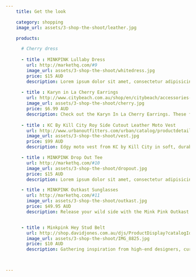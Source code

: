 ```yaml
---
    title: Get the look

    category: shopping
    image_url: assets/3-shop-the-shoot/leather.jpg

    products:

      # Cherry dress
      
      - title : MINKPINK Lullaby Dress
        url: http://markethq.com/#9
        image_url: assets/3-shop-the-shoot/whitedress.jpg
        price: $15 AUD
        description: Lorem ipsum dolor sit amet, consectetur adipisicing elit, sed do eiusmod tempor incididunt ut labore et dolore magna aliqua. Ut enim ad minim veniam, quis nostrud exercitation ullamco laboris nisi ut aliquip ex ea commodo consequat. Duis aute irure dolor in reprehenderit in voluptate velit esse cillum dolore eu fugiat nulla pariatur. Excepteur sint occaecat cupidatat non proident, sunt in culpa qui officia deserunt mollit anim id est laborum.
      
      - title : Karyn in La Cherry Earrings
        url: http://www.citybeach.com.au/shop/en/citybeach/accessories-womens-jewellery/karyn-in-la-cherry-earrings 
        image_url: assets/3-shop-the-shoot/cherry.jpg
        price: $6.99 AUD
        description: Check out the Karyn In La Cherry Earrings. These fruity treats are winners!Colour - Red. Hook earring with secure backing. Approx 5cm in length
    
      - title : KC By Kill City Roy Side Cutout Leather Moto Vest  
        url: http://www.urbanoutfitters.com/urban/catalog/productdetail.jsp?id=29503406&parentid=SEARCH+RESULTS
        image_url: assets/3-shop-the-shoot/vest.jpg
        price: $99 AUD
        description: Edgy moto vest from KC by Kill City in soft, durable genuine leather with quilting detail along the yoke and cutout sides.  Angled zip-up front with zippered pockets.  Finished with an adjustable, belted hem.  Lined.

      - title : MINKPINK Drop Out Tee
        url: http://markethq.com/#10
        image_url: assets/3-shop-the-shoot/dropout.jpg
        price: $15 AUD
        description: Lorem ipsum dolor sit amet, consectetur adipisicing elit, sed do eiusmod tempor incididunt ut labore et dolore magna aliqua. Ut enim ad minim veniam, quis nostrud exercitation ullamco laboris nisi ut aliquip ex ea commodo consequat. Duis aute irure dolor in reprehenderit in voluptate velit esse cillum dolore eu fugiat nulla pariatur. Excepteur sint occaecat cupidatat non proident, sunt in culpa qui officia deserunt mollit anim id est laborum.

      - title : MINKPINK Outkast Sunglasses
        url: http://markethq.com/#11
        image_url: assets/3-shop-the-shoot/outkast.jpg
        price: $49.95 AUD
        description: Release your wild side with the Mink Pink Outkast Sunglasses. These unique sunnies are bound to draw the attention you deserve! The Mink Pink Outkast Sunglasses are perfect for all your festivals this summer! Colour- Clear/ Mirror Yellow Lens 


      - title : Minkpink Hey Stud Belt
        url: http://shop.davidjones.com.au/djs/ProductDisplay?catalogId=10051&productId=1003509&langId=-1&storeId=10051&cm_mmc=googlesem-_-PLA-_-Clothing+and+Accessories+-+Clothing+Accessories+-+Belts-_-MINKPINK+Hey+Stud+Belt&CAWELAID=620017140000077290&gclid=CPTP7q7ni7wCFVVvvAodinwArA
        image_url: assets/3-shop-the-shoot/IMG_8825.jpg
        price: $10 AUD
        description: Gathering inspiration from high-end designers, current trends, street styling and vintage pieces, the Minkpink crew have worked hard to produce fresh and flattering garments such as this artificial leather studded belt. 



---
```

